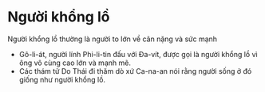 # Người khổng lồ

Người khổng lồ thường là người to lớn về cân nặng và sức mạnh 
- Gô-li-át, người lính Phi-li-tin đấu với Đa-vít, được gọi là người khổng lồ vì ông vô cùng cao lớn và mạnh mẽ. 
- Các thám tử Do Thái đi thăm dò xứ Ca-na-an nói rằng người sống ở đó giống như người khổng lồ.


